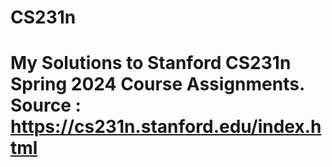 # CS231n
# My Solutions to Stanford CS231n Spring 2024 Course Assignments. Source : https://cs231n.stanford.edu/index.html

